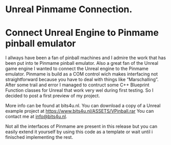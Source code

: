 # Unreal Pinmame Connection.
# Connect Unreal Engine to Pinmame pinball emulator
I allways have been a fan of pinball machines and I admire the work that has been put into te Pinmame pinball emulator.
Also a great fan of the Unreal game engine I wanted to connect the Unreal engine to the Pinmame emulator.
Pinmame is build as a COM control wich makes interfacing not straightforward because you have to deal with things like “Marschalling”.
After some trail and error I managed to contruct some C++ Blueprint Function classes for Unreal that work very wel during first testing.
So I decided to post a first preview of my project.

More info can be found at bits4u.nl.
You can download a copy of a Unreal example project at https://www.bits4u.nl/ASSETS/VPinball.rar
You can contact me at info@bits4u.nl.

Not all the interfaces of Pinmame are present in this release but you can easily extend it yourself by using this code as a template or wait
until i finisched implementing the rest.
